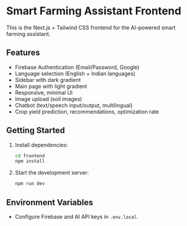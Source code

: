 # Smart Farming Assistant Frontend

This is the Next.js + Tailwind CSS frontend for the AI-powered smart farming assistant.

## Features
- Firebase Authentication (Email/Password, Google)
- Language selection (English + Indian languages)
- Sidebar with dark gradient
- Main page with light gradient
- Responsive, minimal UI
- Image upload (soil images)
- Chatbot (text/speech input/output, multilingual)
- Crop yield prediction, recommendations, optimization rate

## Getting Started

1. Install dependencies:
   ```bash
   cd frontend
   npm install
   ```
2. Start the development server:
   ```bash
   npm run dev
   ```

## Environment Variables
- Configure Firebase and AI API keys in `.env.local`.

